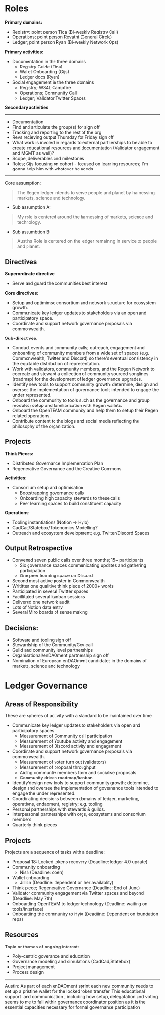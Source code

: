 # Roles

**Primary domains:**
- Registry; point person Tica (Bi-weekly Registry Call)
- Operations; point person Revathi (General Circle)
- Ledger; point person Ryan (Bi-weekly Network Ops)

**Primary activities:**
- Documentation in the three domains
	- Registry Guide (Tica)
	- Wallet Onboarding (Gijs)
	- Ledger docs (Ryan)
- Social engagement in the three domains
	- Registry; W34L Campfire
	- Operations; Community Call
	- Ledger; Validator Twitter Spaces

**Secondary activities**




---
- Documentation
- Find and articulate the group(s) for sign off
- Tracking and reporting to the rest of the org
- Revs recieving output Thursday for Friday sign off
- What work is involed in regards to external partnerships to be able to create educational resources and documentation (Validator engagement and MGMT as well)?
- Scope, deliverables and milestones
- Roles; Gijs focusing on cohort - focused on learning resources; I'm gonna help him with whatever he needs
---

Core assumption: 
> The Regen ledger intends to serve people and planet by harnessing markets, science and technology. 

- Sub assumption A: 
> My role is centered around the harnessing of markets, science and technology.
- Sub assumbtion B:
> Austins Role is centered on the ledger remaining in service to people and planet.

## Directives
**Superordinate directive:**
- Serve and guard the communities best interest

**Core directives:**
- Setup and optimimse consortium and network structure for ecosystem growth.
- Communicate key ledger updates to stakeholders via an open and participatory space.
- Coordinate and support network governance proposals via commonwealth.

**Sub-directives:**
- Conduct events and community calls; outreach, engagement and onboarding of community members from a wide set of spaces (e.g. Commonwealth, Twitter and Discord) so there's eventual consistency in the equitable distribution of representation. 
- Work with validators, community members, and the Regen Network to cocreate and steward a collection of community sourced songlines (roadmap) for the development of ledger governance upgrades.
- Identify new tools to support community growth; determine, design and oversee the implementation of governance tools intended to engage the under represented.
- Onboard the community to tools such as the governance and group modules; setup and familiarisation with Regen wallets. 
- Onboard the OpenTEAM community and help them to setup their Regen related operations. 
- Contribute content to the blogs and social media reflecting the philosophy of the organization. 

## Projects
**Think Pieces:**
- Distributed Governance Implementation Plan
- Regenerative Governance and the Creative Commons

**Activities:**
- Consortium setup and optimisation
	- Bootstrapping governance calls
	- Onboarding high capacity stewards to these calls
	- Peer learning spaces to build constituent capacity

**Operations:**
- Tooling instantiations (Notion -> Hylo)
- CadCad/Statebox/Tokenomics Modelling?
- Outreach and ecosystem development; e.g. Twitter/Discord Spaces

## Output Retrospective
- Convened seven public calls over three months; 15~ participants
	- Six governance spaces communicating updates and gathering participation
	- One peer learning space on Discord
- Second most active poster in Commonwealth
- Writitten one qualitive think piece of 2000+ words
- Participated in several Twitter spaces
- Facillitated several kanban sessions
- Delivered one network audit
- Lots of Notion data entry
- Several Miro boards of sense making

## Decisions:
- Software and tooling sign off
- Stewardship of the Community/Gov call
- Guild and community level partnerships
- Organisational/enDAOment partnership sign off
- Nomination of European enDAOment candidates in the domains of markets, science and technology



# Ledger Governance

## Areas of Responsibility
These are spheres of activity with a standard to be maintained over time
- Communicate key ledger updates to stakeholders via open and participatory spaces 
	- Measurement of Community call participation
	- Measurement of Youtube activity and engagement
	- Measurement of Discord activity and engagement
- Coordinate and support network governance proposals via commonwealth.
	- Measurement of voter turn out (validators)
	- Measurement of proposal throughput
	- Aiding communtiy members form and socialise proposals
	- Community driven roadmap/kanban
- Identify/design new tools to support community growth; determine, design and oversee the implementation of governance tools intended to engage the under represented.
- Coordinating decisions between domains of ledger, marketing, operations, endaoment, registry; e.g. tooling
- Personal partnerships with stewards & guilds.
- Interpersonal partnerships with orgs, ecosystems and consortium members
- Quarterly think pieces

## Projects
Projects are a sequence of tasks with a deadline:
- Proposal 18: Locked tokens recovery (Deadline: ledger 4.0 update)
- Community onboarding
	- Nish (Deadline: open)
- Wallet onboarding
	- Jillian (Deadline: dependent on her availablity)
- Think piece; Regenerative Governance (Deadline: End of June)
- Validator community engagement via Twitter spaces and beyond (Deadline: May 7th)
- Onboarding OpenTEAM to ledger technology (Deadline: waiting on tools/interface)
- Onboarding the community to Hylo (Deadline: Dependent on foundation reps)

## Resources
Topic or themes of ongoing interest:
- Poly-centric goverance and education
- Governance modeling and simulations (CadCad/Statebox)
- Project management
- Process design



---
Austin:
As part of each enDAOment sprint each new community needs to set up a pristine wallet for the locked token transfer. This educational support  and communication , including how setup, delegatation and voting seems to me to fall within governance coordinator position as it is the essential capacities necessary for formal governance participation